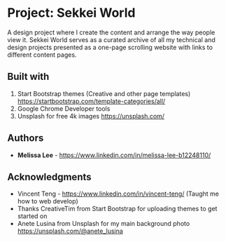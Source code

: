 # Project: Sekkei World
A design project where I create the content and arrange the way people view it. Sekkei World serves as a curated archive of all my technical and design projects presented as a one-page scrolling website with links to different content pages.

## Built with
1. Start Bootstrap themes (Creative and other page templates) https://startbootstrap.com/template-categories/all/
2. Google Chrome Developer tools
3. Unsplash for free 4k images https://unsplash.com/

## Authors
* **Melissa Lee** - https://www.linkedin.com/in/melissa-lee-b12248110/

## Acknowledgments
* Vincent Teng - https://www.linkedin.com/in/vincent-teng/ (Taught me how to web develop)
* Thanks CreativeTim from Start Bootstrap for uploading themes to get started on
* Anete Lusina from Unsplash for my main background photo https://unsplash.com/@anete_lusina 
